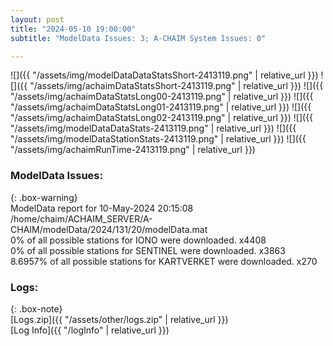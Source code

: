 ```yaml
---
layout: post
title: "2024-05-10 19:00:00"
subtitle: "ModelData Issues: 3; A-CHAIM System Issues: 0"

---
```


![]({{ "/assets/img/modelDataDataStatsShort-2413119.png" | relative_url }})
![]({{ "/assets/img/achaimDataStatsShort-2413119.png" | relative_url }})
![]({{ "/assets/img/achaimDataStatsLong00-2413119.png" | relative_url }})
![]({{ "/assets/img/achaimDataStatsLong01-2413119.png" | relative_url }})
![]({{ "/assets/img/achaimDataStatsLong02-2413119.png" | relative_url }})
![]({{ "/assets/img/modelDataDataStats-2413119.png" | relative_url }})
![]({{ "/assets/img/modelDataStationStats-2413119.png" | relative_url }})
![]({{ "/assets/img/achaimRunTime-2413119.png" | relative_url }})


### ModelData Issues:  
  
{: .box-warning}  
 ModelData report for 10-May-2024 20:15:08   
 /home/chaim/ACHAIM_SERVER/A-CHAIM/modelData/2024/131/20/modelData.mat   
 0% of all possible stations for IONO were downloaded. x4408   
 0% of all possible stations for SENTINEL were downloaded. x3863   
 8.6957% of all possible stations for KARTVERKET were downloaded. x270   
  


### Logs:  
  
{: .box-note}  
[Logs.zip]({{ "/assets/other/logs.zip" | relative_url }})  
[Log Info]({{ "/logInfo" | relative_url }})  
